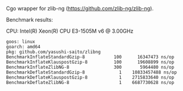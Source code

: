 
Cgo wrapper for zlib-ng (https://github.com/zlib-ng/zlib-ng).


Benchmark results:

CPU: Intel(R) Xeon(R) CPU E3-1505M v6 @ 3.00GHz

```
goos: linux
goarch: amd64
pkg: github.com/yasushi-saito/zlibng
BenchmarkInflateStandardGzip-8    	     100	  16347473 ns/op
BenchmarkInflateKlauspostGzip-8   	     100	  19608899 ns/op
BenchmarkInflateZlibNG-8          	     300	   5964480 ns/op
BenchmarkDeflateStandardGzip-8    	       1	10833457488 ns/op
BenchmarkDeflateKlauspostGzip-8   	       1	2715833640 ns/op
BenchmarkDeflateZlibNG-8          	       1	6687730628 ns/op
```
